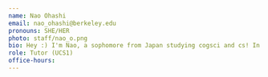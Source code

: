 ```yaml
---
name: Nao Ohashi
email: nao_ohashi@berkeley.edu
pronouns: SHE/HER
photo: staff/nao_o.png
bio: Hey :) I'm Nao, a sophomore from Japan studying cogsci and cs! In my free time I love to lift, rock climb, and do anything in nature. Excited for a fun semester!!
role: Tutor (UCS1)
office-hours: 
---
```

